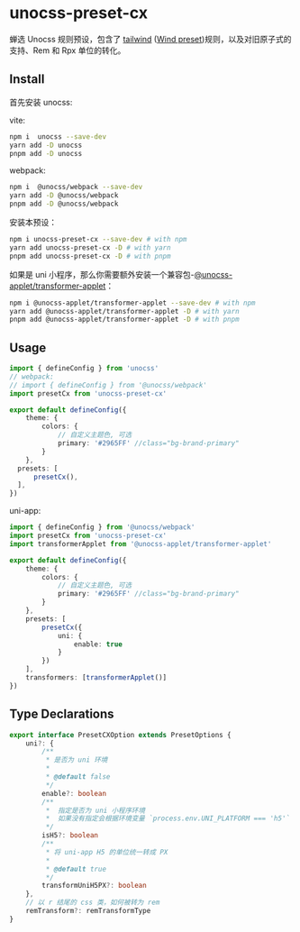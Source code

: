 # unocss-preset-cx

蝉选 Unocss 规则预设，包含了 [tailwind](https://tailwindcss.com/docs/) ([Wind preset](https://unocss.dev/presets/wind))规则，以及对旧原子式的支持、Rem 和 Rpx 单位的转化。

## Install

首先安装 unocss:

vite:

```bash
npm i  unocss --save-dev
yarn add -D unocss
pnpm add -D unocss
```


webpack:

```bash
npm i  @unocss/webpack --save-dev
yarn add -D @unocss/webpack
pnpm add -D @unocss/webpack
```
安装本预设：

```bash
npm i unocss-preset-cx --save-dev # with npm
yarn add unocss-preset-cx -D # with yarn
pnpm add unocss-preset-cx -D # with pnpm
```


如果是 uni 小程序，那么你需要额外安装一个兼容包-[@unocss-applet/transformer-applet](https://github.com/unocss-applet/unocss-applet/tree/main/packages/transformer-applet)：

```bash
npm i @unocss-applet/transformer-applet --save-dev # with npm
yarn add @unocss-applet/transformer-applet -D # with yarn
pnpm add @unocss-applet/transformer-applet -D # with pnpm
```


## Usage

```ts
import { defineConfig } from 'unocss'
// webpack:
// import { defineConfig } from '@unocss/webpack'
import presetCx from 'unocss-preset-cx'

export default defineConfig({
    theme: {
        colors: {
            // 自定义主题色, 可选
            primary: '#2965FF' //class="bg-brand-primary"
        }
    },
  presets: [
      presetCx(),
  ],
})
```
uni-app:

```ts
import { defineConfig } from '@unocss/webpack'
import presetCx from 'unocss-preset-cx'
import transformerApplet from '@unocss-applet/transformer-applet'

export default defineConfig({
    theme: {
        colors: {
            // 自定义主题色, 可选
            primary: '#2965FF' //class="bg-brand-primary"
        }
    },
    presets: [
        presetCx({
            uni: {
                enable: true
            }
        })
    ],
    transformers: [transformerApplet()]
})
```

## Type Declarations

```ts
export interface PresetCXOption extends PresetOptions {
    uni?: {
        /**
         * 是否为 uni 环境
         *
         * @default false
         */
        enable?: boolean
        /**
         *  指定是否为 uni 小程序环境
         *  如果没有指定会根据环境变量 `process.env.UNI_PLATFORM === 'h5'` 检测
         */
        isH5?: boolean
        /**
         * 将 uni-app H5 的单位统一转成 PX
         *
         * @default true
         */
        transformUniH5PX?: boolean
    },
    // 以 r 结尾的 css 类，如何被转为 rem
    remTransform?: remTransformType
}
```
